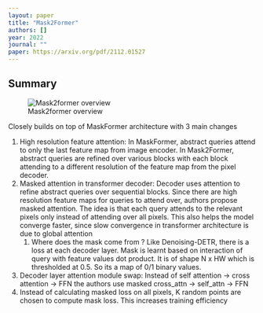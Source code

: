 ```yaml
---
layout: paper
title: "Mask2Former"
authors: []
year: 2022
journal: ""
paper: https://arxiv.org/pdf/2112.01527
---
```


## Summary

<figure class="image-container">
    <img src="{{ '/assets/images/mask2former.png' | relative_url }}" alt="Mask2former overview" class="paper-image">
    <figcaption class="image-caption">Mask2former overview</figcaption>
</figure>

Closely builds on top of MaskFormer architecture with 3 main changes

1. High resolution feature attention: In MaskFormer, abstract queries attend to only the last feature map from image encoder. In Mask2Former, abstract queries are refined over various blocks with each block attending to a different resolution of the feature map from the pixel decoder. 
2. Masked attention in transformer decoder: Decoder uses attention to refine abstract queries over sequential blocks. Since there are high resolution feature maps for queries to attend over, authors propose masked attention. The idea is that each query attends to the relevant pixels only instead of attending over all pixels. This also helps the model converge faster, since slow convergence in transformer architecture is due to global attention
   1. Where does the mask come from ? Like Denoising-DETR, there is a loss at each decoder layer. Mask is learnt based on interaction of query with feature values dot product. It  is of shape N x HW which is thresholded at 0.5. So its a map of 0/1 binary values. 
3. Decoder layer attention module swap: Instead of self attention -> cross attention -> FFN the authors use masked cross_attn -> self_attn -> FFN 
4. Instead of calculating masked loss on all pixels, K random points are chosen to compute mask loss. This increases training efficiency 